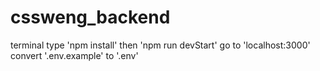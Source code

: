 # cssweng_backend
terminal 
type 'npm install'
then 'npm run devStart'
go to 'localhost:3000'
convert '.env.example' to '.env' 
